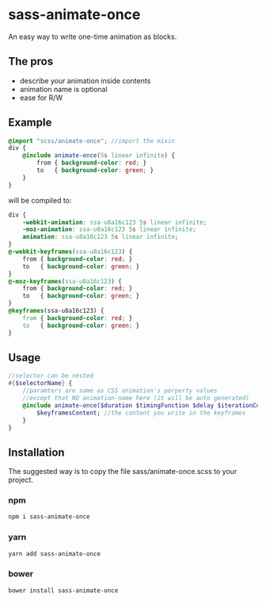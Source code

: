 # sass-animate-once

An easy way to write one-time animation as blocks.

## The pros
- describe your animation inside contents
- animation name is optional
- ease for R/W

## Example
```scss
@import "scss/animate-once"; //import the mixin
div {
    @include animate-once(5s linear infinite) {
        from { background-color: red; }
    	to   { background-color: green; }
    }
}
```
will be compiled to:
```css
div {
	-webkit-animation: ssa-u8a16c123 5s linear infinite;
	-moz-animation: ssa-u8a16c123 5s linear infinite;
	animation: ssa-u8a16c123 5s linear infinite;
}
@-webkit-keyframes(ssa-u8a16c123) {
	from { background-color: red; }
	to   { background-color: green; }
}
@-moz-keyframes(ssa-u8a16c123) {
	from { background-color: red; }
	to   { background-color: green; }
}
@keyframes(ssa-u8a16c123) {
	from { background-color: red; }
	to   { background-color: green; }
}
```

## Usage
```scss
//selector can be nested
#{$selectorName} {
    //paramters are same as CSS animation's porperty values
    //except that NO animation-name here (it will be auto generated)
    @include animate-once($duration $timingFunction $delay $iterationCount $direction $fillMode $play-state) {
        $keyframesContent; //the content you write in the keyframes
    }
}
```

## Installation
The suggested way is to copy the file sass/animate-once.scss to your project.

### npm
```sh
npm i sass-animate-once
```

### yarn
```sh
yarn add sass-animate-once
```

### bower
```sh
bower install sass-animate-once
```
